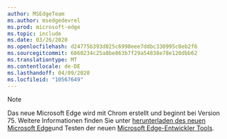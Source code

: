 ```yaml
---
author: MSEdgeTeam
ms.author: msedgedevrel
ms.prod: microsoft-edge
ms.topic: include
ms.date: 03/26/2020
ms.openlocfilehash: d24775b393d025c6998eee7ddbc330995c0eb2f6
ms.sourcegitcommit: 6860234c25a8be863b7f29a54838e78e120dbb62
ms.translationtype: MT
ms.contentlocale: de-DE
ms.lasthandoff: 04/09/2020
ms.locfileid: "10567649"
---
```

> [!NOTE]
> Das neue Microsoft Edge wird mit Chrom erstellt und beginnt bei Version 75.  Weitere Informationen finden Sie unter [herunterladen des neuen Microsoft Edge][MicrosoftNewEdge]und Testen der neuen [Microsoft Edge-Entwickler Tools][DevtoolsGuideChromium].  

<!-- image links -->  

<!-- links -->  

[DevtoolsGuideChromium]: /microsoft-edge/devtools-guide-chromium "Microsoft Edge (Chrom)-Entwickler Tools"  

[MicrosoftNewEdge]: https://www.microsoft.com/edge "Neuen Microsoft Edge-Browser herunterladen"  
